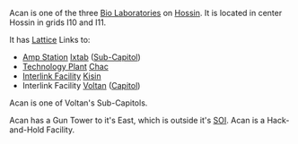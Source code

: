 Acan is one of the three [Bio Laboratories](../locations/Bio_Laboratory.md) on
[Hossin](../locations/Hossin.md). It is located in center Hossin in grids I10
and I11.

It has [Lattice](../terminology/Lattice.md) Links to:

- [Amp Station](../locations/Amp_Station.md) [Ixtab](Ixtab.md)
  ([Sub-Capitol](../locations/Sub-Capitol.md))
- [Technology Plant](../locations/Technology_Plant.md) [Chac](Chac.md)
- [Interlink Facility](../terminology/Interlink.md) [Kisin](Kisin.md)
- Interlink Facility [Voltan](Voltan.md) ([Capitol](../locations/Capitol.md))

Acan is one of Voltan's Sub-Capitols.

Acan has a Gun Tower to it's East, which is outside it's
[SOI](../locations/Sphere_of_Influence.md). Acan is a Hack-and-Hold Facility.

<!--[Category:Facilities](../Category:Facilities.md)-->
